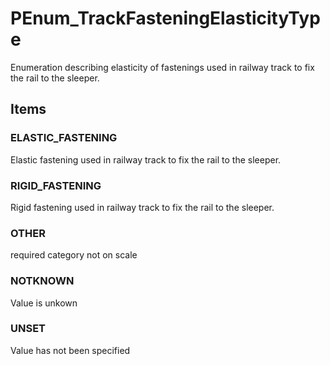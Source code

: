 # PEnum_TrackFasteningElasticityType

Enumeration describing elasticity of fastenings used in railway track to fix the rail to the sleeper.<!-- end of definition -->

## Items

### ELASTIC_FASTENING
Elastic fastening used in railway track to fix the rail to the sleeper.

### RIGID_FASTENING
Rigid fastening used in railway track to fix the rail to the sleeper.

### OTHER
required category not on scale

### NOTKNOWN
Value is unkown

### UNSET
Value has not been specified
